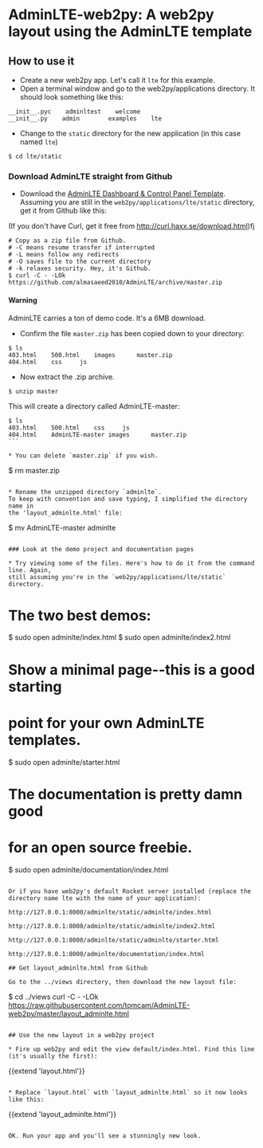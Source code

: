 # AdminLTE-web2py: A web2py layout using the AdminLTE template


## How to use it

* Create a new web2py app. Let's call it `lte` for this example.
* Open a terminal window and go to the web2py/applications directory. It should look something like this:

````
__init__.pyc    adminltest    welcome
__init__.py    admin        examples    lte
````

* Change to the `static` directory for the new application (in this case named `lte`)

````
$ cd lte/static
````

### Download AdminLTE straight from Github

* Download the [AdminLTE Dashboard & Control Panel Template](http://almsaeedstudio.com/preview). Assuming
you are still in the `web2py/applications/lte/static` directory, get it from Github like this:

(If you don't have Curl, get it free from http://curl.haxx.se/download.html)fj

````
# Copy as a zip file from Github.
# -C means resume transfer if interrupted
# -L means follow any redirects
# -O saves file to the current directory
# -k relaxes security. Hey, it's Github.
$ curl -C - -LOk https://github.com/almasaeed2010/AdminLTE/archive/master.zip
````

#### Warning
AdminLTE carries a ton of demo code. It's a 6MB download. 

* Confirm the file `master.zip` has been copied down to your directory:

````
$ ls
403.html	500.html	images		master.zip
404.html	css		js
````

* Now extract the .zip archive. 


````
$ unzip master
````

This will create a directory called AdminLTE-master:

````
$ ls
403.html	500.html	css		js
404.html	AdminLTE-master	images		master.zip
```

* You can delete `master.zip` if you wish.

````
$ rm master.zip
````

* Rename the unzipped directory `adminlte`. 
To keep with convention and save typing, I simplified the directory name in 
the 'layout_adminlte.html' file:

````
$ mv AdminLTE-master adminlte
````

### Look at the demo project and documentation pages

* Try viewing some of the files. Here's how to do it from the command line. Again, 
still assuming you're in the `web2py/applications/lte/static` directory.

````
# The two best demos:
$ sudo open adminlte/index.html
$ sudo open adminlte/index2.html

# Show a minimal page--this is a good starting
# point for your own AdminLTE templates.
$ sudo open adminlte/starter.html

# The documentation is pretty damn good
# for an open source freebie.
$ sudo open adminlte/documentation/index.html
````

Or if you have web2py's default Rocket server installed (replace the directory name lte with the name of your application):

http://127.0.0.1:8000/adminlte/static/adminlte/index.html

http://127.0.0.1:8000/adminlte/static/adminlte/index2.html

http://127.0.0.1:8000/adminlte/static/adminlte/starter.html

http://127.0.0.1:8000/adminlte/documentation/index.html

## Get layout_adminlte.html from Github

Go to the ../views directory, then download the new layout file:

````
$ cd ../views
curl -C - -LOk  https://raw.githubusercontent.com/tomcam/AdminLTE-web2py/master/layout_adminlte.html
````

## Use the new layout in a web2py project

* Fire up web2py and edit the view default/index.html. Find this line (it's usually the first):

````
{{extend 'layout.html'}}
````

* Replace `layout.html` with `layout_adminlte.html` so it now looks like this:

````
{{extend 'layout_adminlte.html'}}
````

OK. Run your app and you'll see a stunningly new look.



